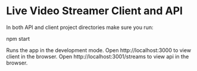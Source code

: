 # Live Video Streamer Client and API
In both API and client project directories make sure you run:

npm start

Runs the app in the development mode.
Open http://localhost:3000 to view client in the browser.
Open http://localhost:3001/streams to view api in the browser.